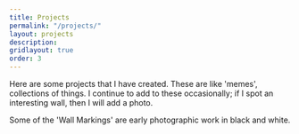 ```yaml
---
title: Projects
permalink: "/projects/"
layout: projects
description:
gridlayout: true
order: 3
---
```


Here are some projects that I have created. These are like 'memes', collections of things. I continue to add to these occasionally; if I spot an interesting wall, then I will add a photo.

Some of the 'Wall Markings' are early photographic work in black and white.